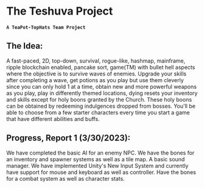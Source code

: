 # The Teshuva Project

**`A TeaPot-TopHats Team Project`**

## The Idea:
A fast-paced, 2D, top-down, survival, rogue-like, hashmap, mainframe, ripple blockchain enabled, pancake sort, game(TM) with bullet hell aspects where the
objective is to survive waves of enemies. Upgrade your skills after completing a wave, get potions as you play but use them cleverly since you can only hold 1 at a time, obtain new and more powerful weapons as you play, play in differently themed locations,
dying resets your inventory and skills except for holy boons granted by the Church. These holy boons can be obtained by redeeming indulgences dropped from bosses. You'll be able to choose from a few starter
characters every time you start a game that have different abilities and buffs.

## Progress, Report 1 (3/30/2023):
We have completed the basic AI for an enemy NPC. We have the bones for an inventory and spawner systems as well as a tile map. A basic sound manager. We have implemented Unity's New Input System and currently have support for mouse and keyboard as well as controller. Have the bones for a combat system as well as character stats.
